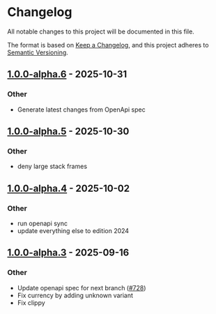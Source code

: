 # Changelog
All notable changes to this project will be documented in this file.

The format is based on [Keep a Changelog](https://keepachangelog.com/en/1.0.0/),
and this project adheres to [Semantic Versioning](https://semver.org/spec/v2.0.0.html).


## [1.0.0-alpha.6](https://github.com/arlyon/async-stripe/compare/async-stripe-connect-v1.0.0-alpha.5...async-stripe-connect-v1.0.0-alpha.6) - 2025-10-31

### Other

- Generate latest changes from OpenApi spec

## [1.0.0-alpha.5](https://github.com/arlyon/async-stripe/compare/async-stripe-connect-v1.0.0-alpha.4...async-stripe-connect-v1.0.0-alpha.5) - 2025-10-30

### Other

- deny large stack frames

## [1.0.0-alpha.4](https://github.com/arlyon/async-stripe/compare/async-stripe-connect-v1.0.0-alpha.3...async-stripe-connect-v1.0.0-alpha.4) - 2025-10-02

### Other

- run openapi sync
- update everything else to edition 2024

## [1.0.0-alpha.3](https://github.com/arlyon/async-stripe/compare/async-stripe-connect-v1.0.0-alpha.2...async-stripe-connect-v1.0.0-alpha.3) - 2025-09-16

### Other

- Update openapi spec for next branch ([#728](https://github.com/arlyon/async-stripe/pull/728))
- Fix currency by adding unknown variant
- Fix clippy
